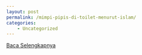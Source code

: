 ```yaml
---
layout: post
permalink: /mimpi-pipis-di-toilet-menurut-islam/
categories:
    - Uncategorized
---
```


[Baca Selengkapnya](/04)
